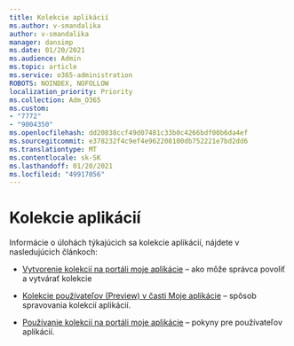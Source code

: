 ```yaml
---
title: Kolekcie aplikácií
ms.author: v-smandalika
author: v-smandalika
manager: dansimp
ms.date: 01/20/2021
ms.audience: Admin
ms.topic: article
ms.service: o365-administration
ROBOTS: NOINDEX, NOFOLLOW
localization_priority: Priority
ms.collection: Adm_O365
ms.custom:
- "7772"
- "9004350"
ms.openlocfilehash: dd20838ccf49d07481c33b0c4266bdf00b6da4ef
ms.sourcegitcommit: e378232f4c9ef4e962208100db752221e7bd2dd6
ms.translationtype: MT
ms.contentlocale: sk-SK
ms.lasthandoff: 01/20/2021
ms.locfileid: "49917056"
---
```

# <a name="myapps-collections"></a>Kolekcie aplikácií

Informácie o úlohách týkajúcich sa kolekcie aplikácií, nájdete v nasledujúcich článkoch:

- [Vytvorenie kolekcií na portáli moje aplikácie](https://docs.microsoft.com/azure/active-directory/manage-apps/access-panel-collections) – ako môže správca povoliť a vytvárať kolekcie

- [Kolekcie používateľov (Preview) v časti Moje aplikácie](https://docs.microsoft.com/azure/active-directory/user-help/my-apps-portal-user-collections) – spôsob spravovania kolekcií aplikácií. 

- [Používanie kolekcií na portáli moje aplikácie](https://docs.microsoft.com/azure/active-directory/user-help/my-applications-portal-workspaces) – pokyny pre používateľov aplikácií.